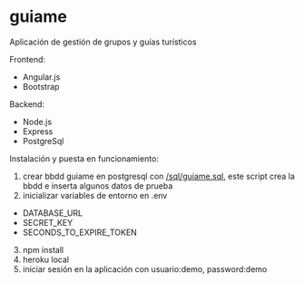 # guiame

Aplicación de gestión de grupos y guías turísticos

Frontend:
* Angular.js
* Bootstrap

Backend:
* Node.js
* Express
* PostgreSql

Instalación y puesta en funcionamiento:
1. crear bbdd guiame en postgresql con [/sql/guiame.sql](/sql/guiame.sql), este script crea la bbdd e inserta algunos datos de prueba
2. inicializar variables de entorno en .env
* DATABASE_URL
* SECRET_KEY
* SECONDS_TO_EXPIRE_TOKEN
3. npm install
4. heroku local
5. iniciar sesión en la aplicación con usuario:demo, password:demo